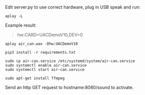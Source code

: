 Edit server.py to use correct hardware, plug in USB speak and run:

```
aplay -L
```

Example result:
> hw:CARD=UACDemoV10,DEV=0

```
aplay air_can.wav -Dhw:UACDemoV10
```

```
pip3 install -r requirements.txt
```

```
sudo cp air-can.service /etc/systemd/system/air-can.service
sudo systemctl enable air-can.service
sudo systemctl start air-can.service
```

```
sudo apt-get install ffmpeg
```

Send an http GET request to hostname:8080/sound to activate.
